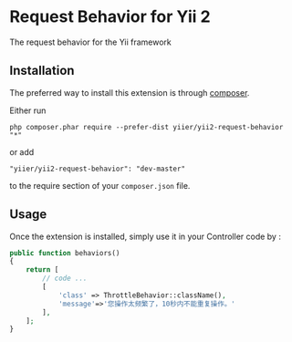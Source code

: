 Request Behavior for Yii 2
==========================
The request behavior for the Yii framework

Installation
------------

The preferred way to install this extension is through [composer](http://getcomposer.org/download/).

Either run

```
php composer.phar require --prefer-dist yiier/yii2-request-behavior "*"
```

or add

```
"yiier/yii2-request-behavior": "dev-master"
```

to the require section of your `composer.json` file.


Usage
-----

Once the extension is installed, simply use it in your Controller code by  :

```php
public function behaviors()
{
    return [
        // code ...
        [
            'class' => ThrottleBehavior::className(),
            'message'=>'您操作太频繁了，10秒内不能重复操作。'
        ],
    ];
}
```